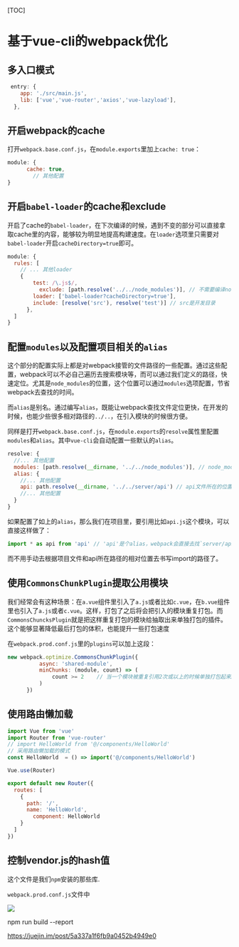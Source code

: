[TOC]

# 基于vue-cli的webpack优化

## 多入口模式

```js
 entry: {
    app: './src/main.js',
    lib: ['vue','vue-router','axios','vue-lazyload'],
  },
```

## 开启webpack的cache

打开`webpack.base.conf.js`，在`module.exports`里加上`cache: true`：

```js
module: {
      cache: true,
        // 其他配置
}
```

## 开启`babel-loader`的cache和exclude

开启了cache的`babel-loader`，在下次编译的时候，遇到不变的部分可以直接拿取cache里的内容，能够较为明显地提高构建速度。在`loader`选项里只需要对`babel-loader`开启`cacheDirectory=true`即可。

```js
module: {
  rules: [
    // ... 其他loader
    {
        test: /\.js$/,
          exclude: [path.resolve('../../node_modules')], // 不需要编译node_modules下的js
        loader: ['babel-loader?cacheDirectory=true'],
        include: [resolve('src'), resolve('test')] // src是开发目录
      },
  ]
}
```

## 配置`modules`以及配置项目相关的`alias`

这个部分的配置实际上都是对webpack接管的文件路径的一些配置。通过这些配置，webpack可以不必自己遍历去搜索模块等，而可以通过我们定义的路径，快速定位。尤其是`node_modules`的位置，这个位置可以通过`modules`选项配置，节省webpack去查找的时间。

而`alias`是别名。通过编写`alias`，既能让webpack查找文件定位更快，在开发的时候，也能少些很多相对路径的`../..`，在引入模块的时候很方便。

同样是打开`webpack.base.conf.js`，在`module.exports`的`resolve`属性里配置`modules`和`alias`。其中`vue-cli`会自动配置一些默认的`alias`。

```js
resolve: {
  //... 其他配置
  modules: [path.resolve(__dirname, '../../node_modules')], // node_modules文件夹所在的位置取决于跟webpack.base.conf.js相对的路径
  alias: {
    //... 其他配置
    api: path.resolve(__dirname, '../../server/api') // api文件所在的位置取决于跟webpack.base.conf.js相对的路径，在项目中会自动转换跟项目文件的相对路径
    //... 其他配置
  }
}
```

如果配置了如上的`alias`，那么我们在项目里，要引用比如`api.js`这个模块，可以直接这样做了：

```js
import * as api from 'api' // 'api'是个alias，webpack会直接去找`server/api`

```

而不用手动去根据项目文件和api所在路径的相对位置去书写import的路径了。

## 使用`CommonsChunkPlugin`提取公用模块

我们经常会有这种场景：在`a.vue`组件里引入了`a.js`或者比如`c.vue`，在`b.vue`组件里也引入了`a.js`或者`c.vue`。这样，打包了之后将会把引入的模块重复打包。而`CommonsChuncksPlugin`就是把这样重复打包的模块给抽取出来单独打包的插件。这个能够显著降低最后打包的体积，也能提升一些打包速度

在`webpack.prod.conf.js`里的`plugins`可以加上这段：

```js
new webpack.optimize.CommonsChunkPlugin({
          async: 'shared-module',
          minChunks: (module, count) => (
              count >= 2    // 当一个模块被重复引用2次或以上的时候单独打包起来。
          )
      })
```

## 使用路由懒加载

```js
import Vue from 'vue'
import Router from 'vue-router'
// import HelloWorld from '@/components/HelloWorld'
// 采用路由懒加载的模式
const HelloWorld  = () => import('@/components/HelloWorld')

Vue.use(Router)

export default new Router({
  routes: [
    {
      path: '/',
      name: 'HelloWorld',
        component: HelloWorld
    }
  ]
})
```



## 控制vendor.js的hash值

这个文件是我们`npm`安装的那些库.

`webpack.prod.conf.js`文件中

![](https://ws2.sinaimg.cn/large/006tKfTcgy1fmxorze0gyj30m809yaao.jpg)







npm run build --report 

https://juejin.im/post/5a337a1f6fb9a0452b4949e0